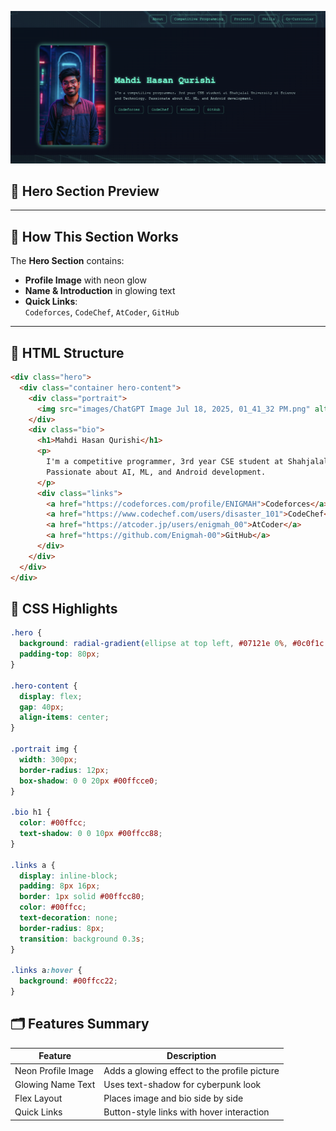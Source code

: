 ![Portfolio Screenshot](./images/ss1.png)

## 🚀 Hero Section Preview

---

## 🧩 How This Section Works

The **Hero Section** contains:

- **Profile Image** with neon glow  
- **Name & Introduction** in glowing text  
- **Quick Links**:  
  `Codeforces`, `CodeChef`, `AtCoder`, `GitHub`

---

## 📄 HTML Structure

```html
<div class="hero">
  <div class="container hero-content">
    <div class="portrait">
      <img src="images/ChatGPT Image Jul 18, 2025, 01_41_32 PM.png" alt="Mahdi Hasan Qurishi" />
    </div>
    <div class="bio">
      <h1>Mahdi Hasan Qurishi</h1>
      <p>
        I'm a competitive programmer, 3rd year CSE student at Shahjalal University of Science and Technology.  
        Passionate about AI, ML, and Android development.
      </p>
      <div class="links">
        <a href="https://codeforces.com/profile/ENIGMAH">Codeforces</a>
        <a href="https://www.codechef.com/users/disaster_101">CodeChef</a>
        <a href="https://atcoder.jp/users/enigmah_00">AtCoder</a>
        <a href="https://github.com/Enigmah-00">GitHub</a>
      </div>
    </div>
  </div>
</div>

```
## 🎨 CSS Highlights

```css
.hero {
  background: radial-gradient(ellipse at top left, #07121e 0%, #0c0f1c 100%);
  padding-top: 80px;
}

.hero-content {
  display: flex;
  gap: 40px;
  align-items: center;
}

.portrait img {
  width: 300px;
  border-radius: 12px;
  box-shadow: 0 0 20px #00ffcce0;
}

.bio h1 {
  color: #00ffcc;
  text-shadow: 0 0 10px #00ffcc88;
}

.links a {
  display: inline-block;
  padding: 8px 16px;
  border: 1px solid #00ffcc80;
  color: #00ffcc;
  text-decoration: none;
  border-radius: 8px;
  transition: background 0.3s;
}

.links a:hover {
  background: #00ffcc22;
}
```

## 🗂️ Features Summary

| Feature             | Description                              |
|--------------------|------------------------------------------|
| Neon Profile Image  | Adds a glowing effect to the profile picture |
| Glowing Name Text   | Uses text-shadow for cyberpunk look      |
| Flex Layout         | Places image and bio side by side        |
| Quick Links         | Button-style links with hover interaction |


